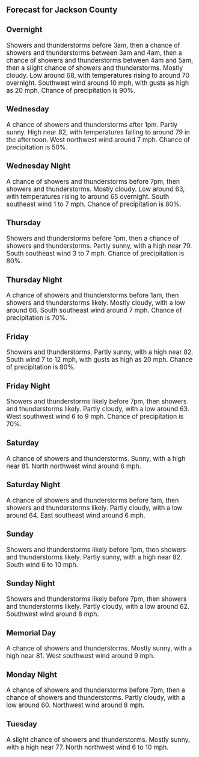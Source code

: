 <div>
   <h2>Forecast for Jackson County</h2>
   <p>
      <div style="font-size:120%">
         <h3>Overnight</h3>Showers and thunderstorms before 3am, then a chance of showers and thunderstorms between 3am and 4am, then a chance of showers
         and thunderstorms between 4am and 5am, then a slight chance of showers and thunderstorms. Mostly cloudy. Low around 68, with
         temperatures rising to around 70 overnight. Southwest wind around 10 mph, with gusts as high as 20 mph. Chance of precipitation
         is 90%.<br></div>
   </p>
   <p>
      <div style="font-size:120%">
         <h3>Wednesday</h3>A chance of showers and thunderstorms after 1pm. Partly sunny. High near 82, with temperatures falling to around 79 in the
         afternoon. West northwest wind around 7 mph. Chance of precipitation is 50%.<br></div>
   </p>
   <p>
      <div style="font-size:120%">
         <h3>Wednesday Night</h3>A chance of showers and thunderstorms before 7pm, then showers and thunderstorms. Mostly cloudy. Low around 63, with temperatures
         rising to around 65 overnight. South southeast wind 1 to 7 mph. Chance of precipitation is 80%.<br></div>
   </p>
   <p>
      <div style="font-size:120%">
         <h3>Thursday</h3>Showers and thunderstorms before 1pm, then a chance of showers and thunderstorms. Partly sunny, with a high near 79. South
         southeast wind 3 to 7 mph. Chance of precipitation is 80%.<br></div>
   </p>
   <p>
      <div style="font-size:120%">
         <h3>Thursday Night</h3>A chance of showers and thunderstorms before 1am, then showers and thunderstorms likely. Mostly cloudy, with a low around
         66. South southeast wind around 7 mph. Chance of precipitation is 70%.<br></div>
   </p>
   <p>
      <div style="font-size:120%">
         <h3>Friday</h3>Showers and thunderstorms. Partly sunny, with a high near 82. South wind 7 to 12 mph, with gusts as high as 20 mph. Chance
         of precipitation is 80%.<br></div>
   </p>
   <p>
      <div style="font-size:120%">
         <h3>Friday Night</h3>Showers and thunderstorms likely before 7pm, then showers and thunderstorms likely. Partly cloudy, with a low around 63. West
         southwest wind 6 to 9 mph. Chance of precipitation is 70%.<br></div>
   </p>
   <p>
      <div style="font-size:120%">
         <h3>Saturday</h3>A chance of showers and thunderstorms. Sunny, with a high near 81. North northwest wind around 6 mph.<br></div>
   </p>
   <p>
      <div style="font-size:120%">
         <h3>Saturday Night</h3>A chance of showers and thunderstorms before 1am, then showers and thunderstorms likely. Partly cloudy, with a low around
         64. East southeast wind around 6 mph.<br></div>
   </p>
   <p>
      <div style="font-size:120%">
         <h3>Sunday</h3>Showers and thunderstorms likely before 1pm, then showers and thunderstorms likely. Partly sunny, with a high near 82. South
         wind 6 to 10 mph.<br></div>
   </p>
   <p>
      <div style="font-size:120%">
         <h3>Sunday Night</h3>Showers and thunderstorms likely before 7pm, then showers and thunderstorms likely. Partly cloudy, with a low around 62. Southwest
         wind around 8 mph.<br></div>
   </p>
   <p>
      <div style="font-size:120%">
         <h3>Memorial Day</h3>A chance of showers and thunderstorms. Mostly sunny, with a high near 81. West southwest wind around 9 mph.<br></div>
   </p>
   <p>
      <div style="font-size:120%">
         <h3>Monday Night</h3>A chance of showers and thunderstorms before 7pm, then a chance of showers and thunderstorms. Partly cloudy, with a low around
         60. Northwest wind around 8 mph.<br></div>
   </p>
   <p>
      <div style="font-size:120%">
         <h3>Tuesday</h3>A slight chance of showers and thunderstorms. Mostly sunny, with a high near 77. North northwest wind 6 to 10 mph.<br></div>
   </p>
</div>